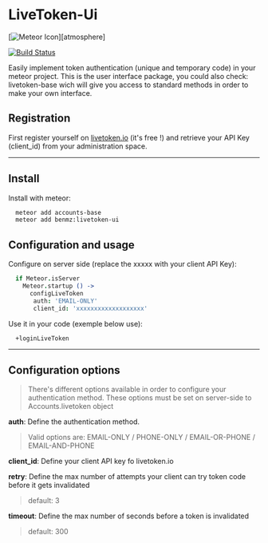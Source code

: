 # LiveToken-Ui

[![Meteor Icon](http://icon.meteor.com/package/benmz:livetoken-ui)][atmosphere]

[![Build Status](https://secure.travis-ci.org/x62en/livetoken-ui.png?branch=master)](https://travis-ci.org/x62en/livetoken-ui)

Easily implement token authentication (unique and temporary code) in your meteor project.
This is the user interface package, you could also check: livetoken-base wich will give you access to standard methods in order to make your own interface.

## Registration

First register yourself on [livetoken.io](http://livetoken.io) (it's free !) and retrieve your API Key (client_id) from your administration space.

___

## Install

Install with meteor:
  ```sh
    meteor add accounts-base
    meteor add benmz:livetoken-ui
  ```

## Configuration and usage

Configure on server side (replace the xxxxx with your client API Key):
  ```coffeescript
    if Meteor.isServer
      Meteor.startup () ->
        configLiveToken
         auth: 'EMAIL-ONLY'
         client_id: 'xxxxxxxxxxxxxxxxxxx'
  ```

Use it in your code (exemple below use):
  ```jade
    +loginLiveToken
  ```

___

## Configuration options

>There's different options available in order to configure your authentication method.
>These options must be set on server-side to Accounts.livetoken object

**auth**: Define the authentication method.
>Valid options are: EMAIL-ONLY / PHONE-ONLY / EMAIL-OR-PHONE / EMAIL-AND-PHONE

**client_id**: Define your client API key fo livetoken.io

**retry**: Define the max number of attempts your client can try token code before it gets invalidated
> default: 3

**timeout**: Define the max number of seconds before a token is invalidated
> default: 300


